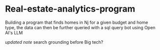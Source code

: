 # Real-estate-analytics-program
Building a program that finds homes in Nj for a given budget and home type, the data can then be further queried with a sql query bot using Open AI's LLM



*updated note*
search grounding before Big tech?
